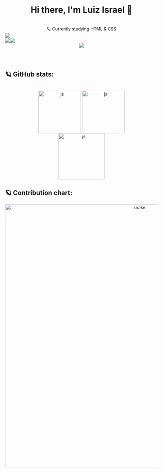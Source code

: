 <header>
 <!--
💫 Introduction:
-->

<h1> Hi there, I'm Luiz Israel 🚀 </h1>
<br>
🪐 Currently studying HTML & CSS

<div align="left">
<img src="https://komarev.com/ghpvc/?username=luizisraelcoelho&label=PROFILE+VIEWS">
</div>

<!--
🔗 Linkedin and email hyperlink:
-->
 
  <div style="display: flex">
    <a 
       href="https://www.linkedin.com/in/luiz-israel/" target="_blank" rel="noopener">
       <img src="https://img.shields.io/badge/-LinkedIn-%230077B5?style=for-the-badge&logo=linkedin&logoColor=white">
    </a>
    <a 
       href="mailto: luizisraelcoelho@gmail.com" target="_blank">
       <img src="https://img.shields.io/badge/-Gmail-%23333?style=for-the-badge&logo=gmail&logoColor=white">
    </a>
 
  </div>

<!--
👾 Gif:
-->
 
<div align="center">
 <img align="center" src="https://github.com/luzisraelcoelho/luizisrael/blob/main/giphy.gif">
</div>
<br>

</header>

<main>

<h2> 🪐 GitHub stats: </h2>
<br>

<!--
📖 Read me status:
-->

  <div align="center">
   <img height=140em align="center" src="https://github-readme-stats.vercel.app/api?username=luizisraelcoelho&hide=contribs,prs&show_icons=true&theme=tokyonight" alt="js"/>
   <img height=140em align="center" src="http://github-readme-streak-stats.herokuapp.com?user=luizisraelcoelho&theme=tokyonight" alt="js"/>
  </div>

  <div align="center">
   <img height=152em align="center" src="https://github-readme-stats.vercel.app/api/top-langs/?username=luizisraelcoelho&&layout=compact&theme=tokyonight" alt="js"/>
  </div>

<!--
🐍📊 Snake game contribution chart:
-->

<h2> 🪐 Contribution chart: </h2>
 
<div align="center">
<img width=870 src="https://github.com/jscloneski/luizisraelcoelho/blob/output/github-contribution-grid-snake.svg" alt="snake"/>
</div>

</main>
